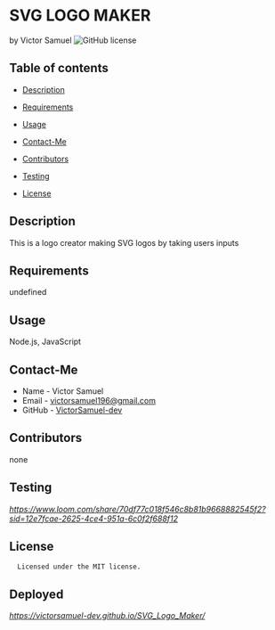# SVG LOGO MAKER
by Victor Samuel
![GitHub license](https://img.shields.io/badge/license-MIT-yellowgreen.$vg)
## Table of contents
* [Description](#description)
* [Requirements](#requirements)
* [Usage](#usage)
* [Contact-Me](#contact-me)
* [Contributors](#contributors)
* [Testing](#testing)

* [License](#license)

## Description
This is a logo creator making SVG logos by taking users inputs
## Requirements
undefined
## Usage
Node.js, JavaScript
## Contact-Me
* Name - Victor Samuel
* Email - victorsamuel196@gmail.com
* GitHub - [VictorSamuel-dev](https://github.com/VictorSamuel-dev/)
## Contributors
none
## Testing
*https://www.loom.com/share/70df77c018f546c8b81b9668882545f2?sid=12e7fcae-2625-4ce4-951a-6c0f2f688f12*
## License
      
      Licensed under the MIT license.

## Deployed
*https://victorsamuel-dev.github.io/SVG_Logo_Maker/*
